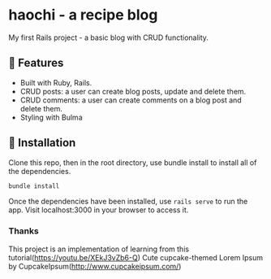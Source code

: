 # haochi - a recipe blog

My first Rails project - a basic blog with CRUD functionality.

## :art: Features

- Built with Ruby, Rails.
- CRUD posts: a user can create blog posts, update and delete them.
- CRUD comments: a user can create comments on a blog post and delete them.
- Styling with Bulma

## :wrench: Installation

Clone this repo, then in the root directory, use bundle install to install all of the dependencies.

```bash
bundle install
```

Once the dependencies have been installed, use `rails serve` to run the app. Visit localhost:3000 in your browser to access it.

### Thanks

This project is an implementation of learning from this tutorial(https://youtu.be/XEkJ3vZb6-Q)
Cute cupcake-themed Lorem Ipsum by CupcakeIpsum(http://www.cupcakeipsum.com/)
